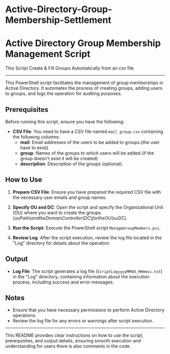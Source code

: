 # Active-Directory-Group-Membership-Settlement
# Active Directory Group Membership Management Script

This Script Create &amp; Fill Groups Automatically from an csv file 

---
This PowerShell script facilitates the management of group memberships in Active Directory. It automates the process of creating groups, adding users to groups, and logs the operation for auditing purposes.

## Prerequisites

Before running this script, ensure you have the following:

- **CSV File**: You need to have a CSV file named `mail_group.csv` containing the following columns:
  - **mail**: Email addresses of the users to be added to groups.(the user have to exist)
  - **group**: Names of the groups to which users will be added.(if the group doesn't exist it will be created)
  - **description**: Description of the groups (optional).

## How to Use

1. **Prepare CSV File**: Ensure you have prepared the required CSV file with the necessary user emails and group names.

2. **Specify OU and DC**: Open the script and specify the Organizational Unit (OU) where you want to create the groups ($ouPath) and the Domain Controller (DC) for the OU ($ouDC).

3. **Run the Script**: Execute the PowerShell script `ManageGroupMembers.ps1`.

4. **Review Log**: After the script execution, review the log file located in the "Log" directory for details about the operation.

## Output

- **Log File**: The script generates a log file (`ScriptLogyyyyMMdd_HHmmss.txt`) in the "Log" directory, containing information about the execution process, including success and error messages.

## Notes

- Ensure that you have necessary permissions to perform Active Directory operations.
- Review the log file for any errors or warnings after script execution.

---

This README provides clear instructions on how to use the script, prerequisites, and output details, ensuring smooth execution and understanding for users there is also comments in the code.
